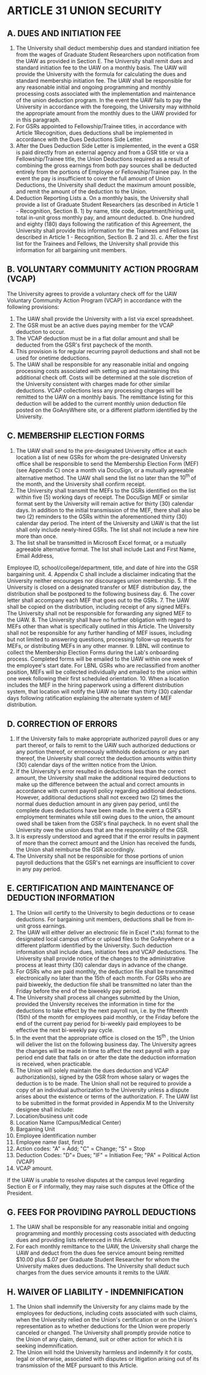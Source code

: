 ---
---
# ARTICLE 31 UNION SECURITY 

## A. DUES AND INITIATION FEE

1. The University shall deduct membership dues and standard initiation fee from the wages of Graduate Student Researchers upon notification from the UAW as provided in Section E. The University shall remit dues and standard initiation fee to the UAW on a monthly basis. The UAW will provide the University with the formula for calculating the dues and standard membership initiation fee. The UAW shall be responsible for any reasonable initial and ongoing programming and monthly processing costs associated with the implementation and maintenance of the union deduction program. In the event the UAW fails to pay the University in accordance with the foregoing, the University may withhold the appropriate amount from the monthly dues to the UAW provided for in this paragraph.
2. For GSRs appointed to Fellowship/Trainee titles, in accordance with Article 1Recognition, dues deductions shall be implemented in accordance with the Dues Deductions Side Letter.
3. After the Dues Deduction Side Letter is implemented, in the event a GSR is paid directly from an external agency and from a GSR title or via a Fellowship/Trainee title, the Union Deductions required as a result of combining the gross earnings from both pay sources shall be deducted entirely from the portions of Employee or Fellowship/Trainee pay. In the event the pay is insufficient to cover the full amount of Union Deductions, the University shall deduct the maximum amount possible, and remit the amount of the deduction to the Union.
4. Deduction Reporting Lists
a. On a monthly basis, the University shall provide a list of Graduate Student Researchers (as described in Article 1 - Recognition, Section B. 1) by name, title code, department/hiring unit, total in-unit gross monthly pay, and amount deducted.
b. One hundred and eighty (180) days following the ratification of this Agreement, the University shall provide this information for the Trainees and Fellows (as described in Article 1 - Recognition, Section B. 2 and 3).
c. After the first list for the Trainees and Fellows, the University shall provide this information for all bargaining unit members.

## B. VOLUNTARY COMMUNITY ACTION PROGRAM (VCAP)

The University agrees to provide a voluntary check off for the UAW Voluntary Community Action Program (VCAP) in accordance with the following provisions:

1. The UAW shall provide the University with a list via excel spreadsheet.
2. The GSR must be an active dues paying member for the VCAP deduction to occur.
3. The VCAP deduction must be in a flat dollar amount and shall be deducted from the GSR's first paycheck of the month.
4. This provision is for regular recurring payroll deductions and shall not be used for onetime deductions.
5. The UAW shall be responsible for any reasonable initial and ongoing processing costs associated with setting up and maintaining this additional check off. Costs will be determined at the sole discretion of the University consistent with charges made for other similar deductions. VCAP collections less any processing charges will be remitted to the UAW on a monthly basis. The remittance listing for this deduction will be added to the current monthly union deduction file posted on the GoAnyWhere site, or a different platform identified by the University.

## C. MEMBERSHIP ELECTION FORMS

1. The UAW shall send to the pre-designated University office at each location a list of new GSRs for whom the pre-designated University office shall be responsible to send the Membership Election Form (MEF) (see Appendix C) once a month via DocuSign, or a mutually agreeable alternative method. The UAW shall send the list no later than the $10^{\text {th }}$ of the month, and the University shall confirm receipt.
2. The University shall transmit the MEFs to the GSRs identified on the list within five (5) working days of receipt. The DocuSign MEF or similar format sent by the University will remain active for thirty (30) calendar days. In addition to the initial transmission of the MEF, there shall also be two (2) reminders to the GSRs within the aforementioned thirty (30) calendar day period. The intent of the University and UAW is that the list shall only include newly-hired GSRs. The list shall not include a new hire more than once.
3. The list shall be transmitted in Microsoft Excel format, or a mutually agreeable alternative format. The list shall include Last and First Name, Email Address,

Employee ID, school/college/department, title, and date of hire into the GSR bargaining unit.
4. Appendix C shall include a disclaimer indicating that the University neither encourages nor discourages union membership.
5. If the University is closed on a designated transfer or MEF distribution day, the distribution shall be postponed to the following business day.
6. The cover letter shall accompany each MEF that goes out to the GSRs.
7. The UAW shall be copied on the distribution, including receipt of any signed MEFs. The University shall not be responsible for forwarding any signed MEF to the UAW.
8. The University shall have no further obligation with regard to MEFs other than what is specifically outlined in this Article. The University shall not be responsible for any further handling of MEF issues, including but not limited to answering questions, processing follow-up requests for MEFs, or distributing MEFs in any other manner.
9. LBNL will continue to collect the Membership Election Forms during the Lab's onboarding process. Completed forms will be emailed to the UAW within one week of the employee's start date. For LBNL GSRs who are reclassified from another position, MEFs will be collected individually and emailed to the union within one week following their first scheduled orientation.
10. When a location includes the MEF in the hiring paperwork using a different distribution system, that location will notify the UAW no later than thirty (30) calendar days following ratification explaining the alternate system of MEF distribution.

## D. CORRECTION OF ERRORS

1. If the University fails to make appropriate authorized payroll dues or any part thereof, or fails to remit to the UAW such authorized deductions or any portion thereof, or erroneously withholds deductions or any part thereof, the University shall correct the deduction amounts within thirty (30) calendar days of the written notice from the Union.
2. If the University's error resulted in deductions less than the correct amount, the University shall make the additional required deductions to make up the difference
between the actual and correct amounts in accordance with current payroll policy regarding additional deductions. However, additional deductions shall not exceed two (2) times the normal dues deduction amount in any given pay period, until the complete dues deductions have been made. In the event a GSR's employment terminates while still owing dues to the union, the amount owed shall be taken from the GSR's final paycheck. In no event shall the University owe the union dues that are the responsibility of the GSR.
3. It is expressly understood and agreed that if the error results in payment of more than the correct amount and the Union has received the funds, the Union shall reimburse the GSR accordingly.
4. The University shall not be responsible for those portions of union payroll deductions that the GSR's net earnings are insufficient to cover in any pay period.

## E. CERTIFICATION AND MAINTENANCE OF DEDUCTION INFORMATION

1. The Union will certify to the University to begin deductions or to cease deductions. For bargaining unit members, deductions shall be from in-unit gross earnings.
2. The UAW will either deliver an electronic file in Excel (*.xls) format to the designated local campus office or upload files to the GoAnywhere or a different platform identified by the University. Such deduction information shall include dues, initiation fees and VCAP deductions. The University shall provide notice of the changes to the administrative process at least thirty (30) calendar days in advance of the change.
3. For GSRs who are paid monthly, the deduction file shall be transmitted electronically no later than the 15th of each month. For GSRs who are paid biweekly, the deduction file shall be transmitted no later than the Friday before the end of the biweekly pay period.
4. The University shall process all changes submitted by the Union, provided the University receives the information in time for the deductions to take effect by the next payroll run, i.e. by the fifteenth (15th) of the month for employees paid monthly, or the Friday before the end of the current pay period for bi-weekly paid employees to be effective the next bi-weekly pay cycle.
5. In the event that the appropriate office is closed on the $15^{\text {th }}$, the Union will deliver the list on the following business day. The University agrees the changes will be made in time to affect the next payroll with a pay period end date that falls on or after the date the deduction information is received, when practicable.
6. The Union will solely maintain the dues deduction and VCAP authorization(s),
signed by the GSR from whose salary or wages the deduction is to be made.
The Union shall not be required to provide a copy of an individual authorization to the University unless a dispute arises about the existence or terms of the authorization.
F. The UAW list to be submitted in the format provided in Appendix M to the University designee shall include:
7. Location/business unit code
8. Location Name (Campus/Medical Center)
9. Bargaining Unit
10. Employee identification number
11. Employee name (last, first)
12. Action codes: "A" = Add; "C" = Change; "S" = Stop
13. Deduction Codes: "D"= Dues; "IF" = Initiation Fee; "PA" = Political Action (VCAP)
14. VCAP amount.

If the UAW is unable to resolve disputes at the campus level regarding Section E or F informally, they may raise such disputes at the Office of the President.

## G. FEES FOR PROVIDING PAYROLL DEDUCTIONS

1. The UAW shall be responsible for any reasonable initial and ongoing programming and monthly processing costs associated with deducting dues and providing lists referenced in this Article.
2. For each monthly remittance to the UAW, the University shall charge the UAW and deduct from the dues fee service amount being remitted $\$ 10.00$ plus $\$ .07$ per Graduate Student Researcher for whom the University makes dues deductions. The University shall deduct such charges from the dues service amounts it remits to the UAW.

## H. WAIVER OF LIABILITY - INDEMNIFICATION

1. The Union shall indemnify the University for any claims made by the employees for deductions, including costs associated with such claims, when the University relied on the Union's certification or on the Union's representation as to whether deductions for the Union were properly canceled or changed. The University shall promptly provide notice to the Union of any claim, demand, suit or other action for which it is seeking indemnification.
2. The Union will hold the University harmless and indemnify it for costs, legal or otherwise, associated with disputes or litigation arising out of its transmission of the MEF pursuant to this Article.
